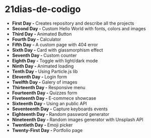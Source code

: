 # 21dias-de-codigo

<ul>
    <li><b>First Day - </b>Creates repository and describe all the projects</li>
    <li><b>Second Day - </b>Custom Hello World with fonts, colors and images</li>
    <li><b>Third Day - </b>Animated Button </li>
    <li><b>Fourth Day - </b>Calculator</li>
    <li><b>Fifth Day - </b>A custom page with 404 error</li>
    <li><b>Sixth Day - </b>Card with glassmorphism effect</li>
    <li><b>Seventh Day - </b>Custom counter</li>
    <li><b>Eighth Day - </b>Toggle with light/dark mode</li>
    <li><b>Ninth Day - </b>Animated loading</li>
    <li><b>Tenth Day - </b>Using Particle.js lib</li>
    <li><b>Eleventh Day - </b>Login form</li>
    <li><b>Twelfth Day - </b>Galery of images</li>
    <li><b>Thirteenth Day - </b>Responsive menu</li>
    <li><b>Fourteenth Day - </b>Quizzes form</li>
    <li><b>Fiveteenth Day - </b>E-commece showcase</li>
    <li><b>Sixteenth Day - </b>Using an public API</li>
    <li><b>Seventeenth Day - </b>Capture keyboards events</li>
    <li><b>Eighteenth Day - </b>Random password generator</li>
    <li><b>Nineteenth Day - </b>Random images generator with Unsplash API</li>
    <li><b>Twentieth Day - </b>Emoji picker</li>
    <li><b>Twenty-First Day - </b>Portfolio page</li>
